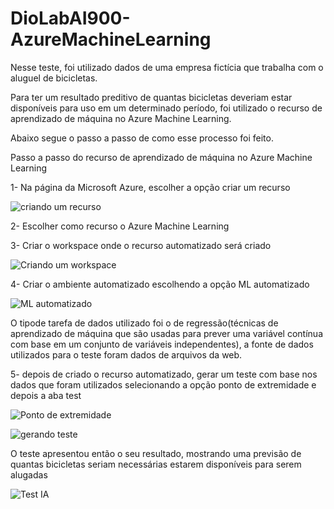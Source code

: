 # DioLabAI900-AzureMachineLearning


Nesse teste, foi utilizado dados de uma empresa fictícia que trabalha com o aluguel de bicicletas. 

Para ter um resultado preditivo de quantas bicicletas deveriam estar disponíveis para uso em um determinado período, foi utilizado o recurso de aprendizado de máquina no  Azure Machine Learning.

Abaixo segue o passo a passo de como esse processo foi feito.



Passo a passo do recurso de aprendizado de máquina no Azure Machine Learning


1- Na página da Microsoft Azure, escolher a opção criar um recurso


![criando um recurso](https://github.com/anamirannda/DioLabAI900-AzureMachineLearning/assets/151754232/f1e1ef9e-69a7-4b63-9d60-6777fb01e6e9)


2- Escolher como recurso o Azure Machine Learning

3- Criar o workspace onde o recurso automatizado será criado


![Criando um workspace](https://github.com/anamirannda/DioLabAI900-AzureMachineLearning/assets/151754232/a6623e12-03a9-45e2-9128-26d93ac8402d)


4- Criar o ambiente automatizado escolhendo a opção ML automatizado  


![ML automatizado](https://github.com/anamirannda/DioLabAI900-AzureMachineLearning/assets/151754232/43ff7537-737d-40ce-8670-888869af0789)



O tipode tarefa de dados utilizado foi o de regressão(técnicas de aprendizado de máquina que são usadas para prever uma variável contínua com base em um conjunto de variáveis independentes), a fonte de  dados utilizados para o teste foram dados de arquivos da web.


5- depois de criado o recurso automatizado, gerar um teste com base nos dados que foram utilizados selecionando a opção ponto de extremidade e depois a aba test


![Ponto de extremidade](https://github.com/anamirannda/DioLabAI900-AzureMachineLearning/assets/151754232/836b1ffa-b95f-4f03-9a8b-19986ab77345)


![gerando teste](https://github.com/anamirannda/DioLabAI900-AzureMachineLearning/assets/151754232/94a4a1e3-7fdd-4818-887c-ee7ccf520ae4)




O teste apresentou então o seu resultado, mostrando uma previsão de quantas bicicletas seriam necessárias estarem disponíveis para serem alugadas


![Test IA](https://github.com/anamirannda/DioLabAI900-AzureMachineLearning/assets/151754232/18f25cd2-c057-4021-aa01-0b31d0557f37)


